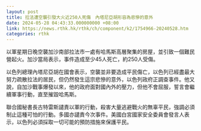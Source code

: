 ```yaml
---
layout: post
title: 拉法遭空襲引發大火近250人死傷　內塔尼亞胡形容為悲慘的意外
date: 2024-05-28 04:43:33.000000000 +08:00
link: https://news.rthk.hk/rthk/ch/component/k2/1754966-20240528.htm
categories: rthk
---
```


以軍星期日晚空襲加沙南部拉法市一處有哈馬斯高層聚集的房屋，並引致一個難民營起火。加沙當局表示，事件造成至少45人死亡，約250人受傷。

以色列總理內塔尼亞胡在國會表示，空襲並非要造成平民傷亡，以色列已經盡最大努力疏散拉法的居民，但仍然發生這宗悲慘的意外，以色列政府正調查事件。他又說，自加沙戰事爆發以來，他的政府面對國內外的壓力，但他不會屈服，誓言會繼續軍事行動，直至摧毀哈馬斯。

聯合國秘書長古特雷斯譴責以軍的行動，殺害大量逃避戰火的無辜平民，強調必須制止這種可怕的行動。多國亦譴責今次事件。美國白宮國家安全委員會發言人表示，以色列必須採取一切可能的預防措施來保護平民。
